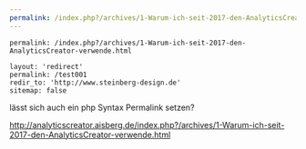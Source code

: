```yaml
---
permalink: /index.php?/archives/1-Warum-ich-seit-2017-den-AnalyticsCreator-verwende.html
---
```


```
permalink: /index.php?/archives/1-Warum-ich-seit-2017-den-AnalyticsCreator-verwende.html

layout: 'redirect'
permalink: /test001
redir_to: 'http://www.steinberg-design.de'
sitemap: false
```

lässt sich auch ein php Syntax Permalink setzen?

http://analyticscreator.aisberg.de/index.php?/archives/1-Warum-ich-seit-2017-den-AnalyticsCreator-verwende.html
